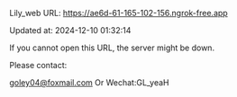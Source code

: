 Lily_web URL: https://ae6d-61-165-102-156.ngrok-free.app

Updated at: 2024-12-10 01:32:14

If you cannot open this URL, the server might be down.

Please contact: 

goley04@foxmail.com Or Wechat:GL_yeaH